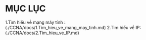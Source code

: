 
# **MỤC LỤC**
1.Tìm hiểu về mạng máy tính :(./CCNA/docs/1.Tim_hieu_ve_mang_may_tinh.md)
2.Tìm hiểu về IP:(./CCNA/docs/2.Tim_hieu_ve_IP.md)
